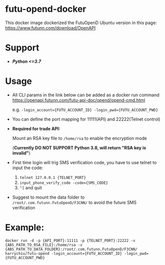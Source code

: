 # futu-opend-docker

This docker image dockerized the FutuOpenD Ubuntu version in this page: https://www.futunn.com/download/OpenAPI

# Support 
* _**Python <=3.7**_

# Usage

* All CLI params in the link below can be added as a docker run command 
  https://openapi.futunn.com/futu-api-doc/opend/opend-cmd.html
  
  e.g. `-login_account={FUTU_ACCOUNT_ID} -login_pwd={FUTU_ACCOUNT_PWD}`
  

* You can define the port mapping for 11111(API) and 22222(Telnet control)
  

* **Required for trade API:**
  
    Mount an RSA key file to `/home/rsa` to enable the encryption mode 
  
    (**Currently DO NOT SUPPORT Python 3.8,  will return "RSA key is invalid"**)
  

* First time login will trig SMS verification code, you have to use telnet to input the code:
  1. `telnet 127.0.0.1 {TELNET_PORT}`
  2. `input_phone_verify_code -code={SMS_CODE}`
  3.  `^]` and quit
  

* Suggest to mount the data folder to `/root/.com.futunn.FutuOpenD/F3CNN/` to avoid the future SMS verification


# Example:
    docker run -d -p {API_PORT}:11111 -p {TELNET_PORT}:22222 -v {ABS_PATH_TO_RSA_FILE}:/home/rsa -v {ABS_PATH_TO_DATA_FOLDER}:/root/.com.futunn.FutuOpenD/F3CNN/ harrychiu/futu-opend -login_account={FUTU_ACCOUNT_ID} -login_pwd={FUTU_ACCOUNT_PWD}

